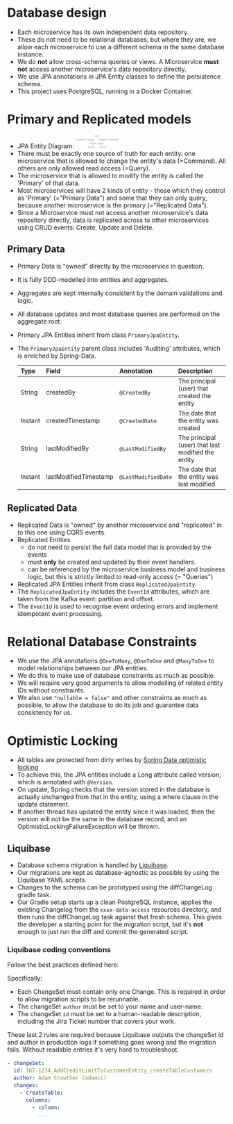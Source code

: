 # Database design

- Each microservice has its own independent data repository.
- These do not need to be relational databases, but where they are, we allow each microservice to use a different schema
  in the same database instance.
- We do **not** allow cross-schema queries or views. A Microservice **must not** access another microservice's data
  repository directly.
- We use JPA annotations in JPA Entity classes to define the persistence schema.
- This project uses PostgreSQL, running in a Docker Container.

# Primary and Replicated models

- JPA Entity
  Diagram: [![jpa-entity-diagram-thumb.png](images/jpa-entity-diagram-thumb.png)](![jpa-entity-diagram.png](images/jpa-entity-diagram.png))
- There must be exactly one source of truth for each entity: one microservice that is allowed to change the entity's
  data (=Command). All others are only allowed read access (=Query).
- The microservice that is allowed to modify the entity is called the 'Primary' of that data.
- Most microservices will have 2 kinds of entity - those which they control as 'Primary' (="Primary Data") and some that
  they can only query, because another microservice is the primary (="Replicated Data").
- Since a Microservice must not access another microservice's data repository directly, data is replicated across to
  other microservices using CRUD events: Create, Update and Delete.

## Primary Data

- Primary Data is "owned" directly by the microservice in question.
- It is fully DDD-modelled into entities and aggregates.
- Aggregates are kept internally consistent by the domain validations and logic.
- All database updates and most database queries are performed on the aggregate root.
- Primary JPA Entities inherit from class `PrimaryJpaEntity`.
- The `PrimaryJpaEntity` parent class includes 'Auditing' attributes, which is enriched by Spring-Data.

  | Type    | Field                 | Annotation          | Description                                        |
  |---------|-----------------------|---------------------|----------------------------------------------------|
  | String  | createdBy             | `@CreatedBy`        | The principal (user) that created the entity       |
  | Instant | createdTimestamp      | `@CreatedDate`      | The date that the entity was created               |
  | String  | lastModifiedBy        | `@LastModifiedBy`   | The principal (user) that last modified the entity |
  | Instant | lastModifiedTimestamp | `@LastModifiedDate` | The date that the entity was last modified         |

## Replicated Data

- Replicated Data is "owned" by another microservice and "replicated" in to this one using CQRS events.
- Replicated Entities
    - do not need to persist the full data model that is provided by the events
    - must **only** be created and updated by their event handlers.
    - can be referenced by the microservice business model and business logic, but this is strictly limited to read-only
      access (= "Queries")
- Replicated JPA Entities inherit from class `ReplicatedJpaEntity`.
- The `ReplicatedJpaEntity` includes the `EventId` attributes, which are taken from the Kafka event: partition and
  offset.
- The `EventId` is used to recognise event ordering errors and implement idempotent event processing.

# Relational Database Constraints

- We use the JPA annotations `@OneToMany`, `@OneToOne` and `@ManyToOne` to model relationships between our JPA entities.  
- We do this to make use of database constraints as much as possible.
- We will require very good arguments to allow modelling of related entity IDs without constraints. 
- We also use `"nullable = false"` and other constraints as much as possible, to allow the database to do its job and 
  guarantee data consistency for us.     

# Optimistic Locking

- All tables are protected from dirty writes
  by [Spring Data optimistic locking](https://docs.spring.io/spring-data/jdbc/docs/current/reference/html/#jdbc.entity-persistence.optimistic-locking)
- To achieve this, the JPA entities include a Long attribute called version, which is annotated with `@Version`.
- On update, Spring checks that the version stored in the database is actually unchanged from that in the entity,
  using a where clause in the update statement.
- If another thread has updated the entity since it was loaded, then the version will not be the same in the database
  record, and an OptimisticLockingFailureException will be thrown.

## Liquibase

- Database schema migration is handled by
  [Liquibase](https://docs.liquibase.com/concepts/introduction-to-liquibase.html).
- Our migrations are kept as database-agnostic as possible by using the Liquibase YAML scripts.
- Changes to the schema can be prototyped using the diffChangeLog gradle task.
- Our Gradle setup starts up a clean PostgreSQL instance, applies the existing Changelog from the `xxxx-data-access`
  resources directory, and then runs the diffChangeLog task against that fresh schema. This gives the developer a
  starting point for the migration script, but it's **not** enough to just run the diff and commit the generated script.

### Liquibase coding conventions

Follow the best practices defined here:

Specifically:

- Each ChangeSet must contain only one Change. This is required in order to allow migration scripts to be rerunnable.
- The changeSet `author` must be set to your name and user-name.
- The changeSet `id` must be set to a human-readable description, including the Jira Ticket number that covers your
  work.

These last 2 rules are required because Liquibase outputs the changeSet id and author in production logs if something
goes wrong and the migration fails. Without readable entries it's very hard to troubleshoot.

```yaml
- changeSet:
  id: TKT-1234_AddCreditLimitToCustomerEntity_createTableCustomers
  author: Adam Crowther (adamcc)
  changes:
    - createTable:
      columns:
        - column:
          ...
```
